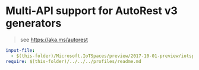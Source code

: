 # Multi-API support for AutoRest v3 generators

> see https://aka.ms/autorest

``` yaml $(enable-multi-api)
input-file:
  - $(this-folder)/Microsoft.IoTSpaces/preview/2017-10-01-preview/iotspaces.json
require: $(this-folder)/../../../profiles/readme.md
```
